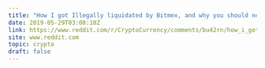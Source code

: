 ```yaml
---
title: "How I got Illegally liquidated by Bitmex, and why you should never trade there."
date: 2019-05-29T03:08:10Z
link: https://www.reddit.com/r/CryptoCurrency/comments/bu42rn/how_i_got_illegally_liquidated_by_bitmex_and_why/?utm_medium=RSS&utm_source=hune
site: www.reddit.com
topic: crypto
draft: false
---
```

